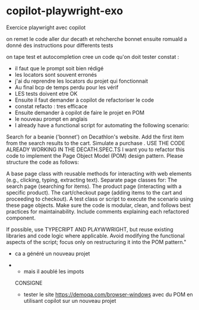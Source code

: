# copilot-playwright-exo

Exercice playwright avec copilot

on remet le code aller dur decath et rehcherche bonnet 
ensuite romuald a donné des instructions pour differents tests 

on tape test et autocompletion cree un code qu'on doit tester 
constat : 
 - il faut que le prompt soit bien rédigé 
 - les locators sont souvent erronés 
 - j'ai du reprendre les locators du projet qui fonctionnait 
 - Au final bcp de temps perdu pour les vérif 
 - LES tests doivent etre OK 
 - Ensuite il faut demander à copilot de refactoriser le code
 - constat refacto : tres efficace 
 - Ensuite demander à copilot de faire le projet en POM 
  - le nouveau prompt en anglais 
  - I already have a functional script for automating the following scenario:

Search for a beanie ('bonnet') on Decathlon's website. Add the first item from the search results to the cart. Simulate a purchase . USE THE CODE ALREADY WORKING IN THE DECATH.SPEC.TS I want you to refactor this code to implement the Page Object Model (POM) design pattern. Please structure the code as follows:

A base page class with reusable methods for interacting with web elements (e.g., clicking, typing, extracting text). Separate page classes for: The search page (searching for items). The product page (interacting with a specific product). The cart/checkout page (adding items to the cart and proceeding to checkout). A test class or script to execute the scenario using these page objects. Make sure the code is modular, clean, and follows best practices for maintainability. Include comments explaining each refactored component.

If possible, use TYPECRIPT AND PLAYWWRIGHT, but reuse existing libraries and code logic where applicable. Avoid modifying the functional aspects of the script; focus only on restructuring it into the POM pattern."
- ca a généré un nouveau projet 
- - mais il aoublé les impots 

  CONSIGNE 
  - tester le site https://demoqa.com/browser-windows avec du POM en utilisant copilot sur un nouveau projet 